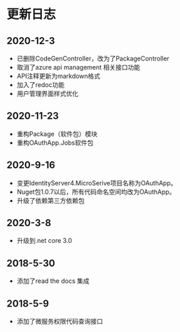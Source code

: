 # 更新日志

## 2020-12-3
- 已删除CodeGenController，改为了PackageController
- 取消了azure api management 相关接口功能
- API注释更新为markdown格式
- 加入了redoc功能
- 用户管理界面样式优化

## 2020-11-23

- 重构Package（软件包）模块
- 重构OAuthApp.Jobs软件包

## 2020-9-16

- 变更IdentityServer4.MicroSerive项目名称为OAuthApp。
- Nuget包1.0.7以后，所有代码命名空间均改为OAuthApp。
- 升级了依赖第三方依赖包

## 2020-3-8

  - 升级到.net core 3.0

## 2018-5-30
  
  - 添加了read the docs 集成

## 2018-5-9
  
  - 添加了微服务权限代码查询接口
